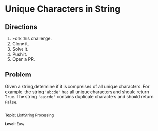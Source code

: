 # Unique Characters in String
## Directions
1. Fork this challenge.
2. Clone it.
3. Solve it.
4. Push it.
5. Open a PR.

## Problem
Given a string,determine if it is compreised of all unique characters. For example, the string `'abcde'` has all unique characters and should return `True`. The string `'aabcde'` contains duplicate characters and should return `False`.





##  
<sup> **Topic:** List/String Processing </sup>

<sup> **Level:** Easy </sup>
